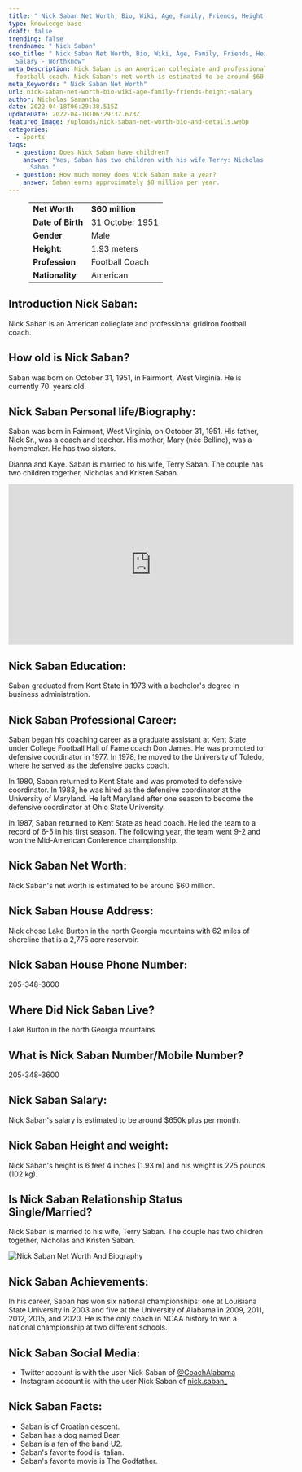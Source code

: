 ```yaml
---
title: " Nick Saban Net Worth, Bio, Wiki, Age, Family, Friends, Height & Salary"
type: knowledge-base
draft: false
trending: false
trendname: " Nick Saban"
seo_title: " Nick Saban Net Worth, Bio, Wiki, Age, Family, Friends, Height &
  Salary - Worthknow"
meta_Description: Nick Saban is an American collegiate and professional gridiron
  football coach. Nick Saban's net worth is estimated to be around $60 million.
meta_Keywords: " Nick Saban Net Worth"
url: nick-saban-net-worth-bio-wiki-age-family-friends-height-salary
author: Nicholas Samantha
date: 2022-04-18T06:29:38.515Z
updateDate: 2022-04-18T06:29:37.673Z
featured_Image: /uploads/nick-saban-net-worth-bio-and-details.webp
categories:
  - Sports
faqs:
  - question: Does Nick Saban have children?
    answer: "Yes, Saban has two children with his wife Terry: Nicholas and Kristen
      Saban."
  - question: How much money does Nick Saban make a year?
    answer: Saban earns approximately $8 million per year.
---
```

<figure class="wp-block-table is-style-stripes">
  <table>
    <tbody>
      <tr>
        <td>
          <strong>Net Worth</strong>
        </td>
        <td>
          <strong>$60 million</strong>
        </td>
      </tr>
      <tr>
        <td>
          <strong>Date of Birth</strong>
        </td>
        <td>31 October 1951</td>
      </tr>
      <tr>
        <td>
          <strong>Gender</strong>
        </td>
        <td>Male</td>
      </tr>
      <tr>
        <td>
          <strong>Height:</strong>
        </td>
        <td>1.93 meters</td>
      </tr>
      <tr>
        <td>
          <strong>Profession</strong>
        </td>
        <td>Football Coach</td>
      </tr>
      <tr>
        <td>
          <strong>Nationality</strong>
        </td>
        <td>American</td>
      </tr>
    </tbody>
  </table>
</figure>

## **Introduction Nick Saban:**

Nick Saban is an American collegiate and professional gridiron football coach.

## **How old is Nick Saban?**

Saban was born on October 31, 1951, in Fairmont, West Virginia. He is currently 70  years old.

## **Nick Saban Personal life/Biography:**

Saban was born in Fairmont, West Virginia, on October 31, 1951. His father, Nick Sr., was a coach and teacher. His mother, Mary (née Bellino), was a homemaker. He has two sisters.

Dianna and Kaye. Saban is married to his wife, Terry Saban. The couple has two children together, Nicholas and Kristen Saban.

<iframe width="560" height="315" src="https://www.youtube.com/embed/gvRWN24Cntc" title="YouTube video player" frameborder="0" allow="accelerometer; autoplay; clipboard-write; encrypted-media; gyroscope; picture-in-picture" allowfullscreen></iframe>

## **Nick Saban Education:**

Saban graduated from Kent State in 1973 with a bachelor's degree in business administration.

## **Nick Saban Professional Career:**

Saban began his coaching career as a graduate assistant at Kent State under College Football Hall of Fame coach Don James. He was promoted to defensive coordinator in 1977. In 1978, he moved to the University of Toledo, where he served as the defensive backs coach.

In 1980, Saban returned to Kent State and was promoted to defensive coordinator. In 1983, he was hired as the defensive coordinator at the University of Maryland. He left Maryland after one season to become the defensive coordinator at Ohio State University.

In 1987, Saban returned to Kent State as head coach. He led the team to a record of 6-5 in his first season. The following year, the team went 9-2 and won the Mid-American Conference championship.

## **Nick Saban Net Worth:**

Nick Saban's net worth is estimated to be around $60 million.

## **Nick Saban House Address:**

Nick chose Lake Burton in the north Georgia mountains with 62 miles of shoreline that is a 2,775 acre reservoir.

## **Nick Saban House Phone Number:**

205-348-3600

## **Where Did Nick Saban Live?**

Lake Burton in the north Georgia mountains

## **What is Nick Saban Number/Mobile Number?**

205-348-3600

## **Nick S**aban Salary:

Nick Saban's salary is estimated to be around $650k plus per month.

## **Nick Saban Height and weight:**

Nick Saban's height is 6 feet 4 inches (1.93 m) and his weight is 225 pounds (102 kg).

## **Is Nick Saban Relationship Status Single/Married?**

Nick Saban is married to his wife, Terry Saban. The couple has two children together, Nicholas and Kristen Saban.

![ Nick Saban Net Worth And Biography](/uploads/nick-saban-net-worth.webp)

## **Nick Saban Achievements:**

In his career, Saban has won six national championships: one at Louisiana State University in 2003 and five at the University of Alabama in 2009, 2011, 2012, 2015, and 2020. He is the only coach in NCAA history to win a national championship at two different schools.

## **Nick Saban Social Media:**

* Twitter account is with the user Nick Saban of <a href="https://twitter.com/coachalabama" target="_blank" rel="nofollow" rel="noopener">@CoachAlabama</a>
* Instagram account is with the user Nick Saban of <a href="https://www.instagram.com/nick.saban_/" target="_blank" rel="nofollow" rel="noopener">nick.saban_</a>

## **Nick Saban Facts:**

* Saban is of Croatian descent.
* Saban has a dog named Bear.
* Saban is a fan of the band U2.
* Saban's favorite food is Italian.
* Saban's favorite movie is The Godfather.